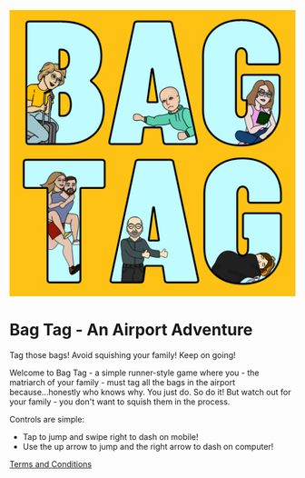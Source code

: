 ![Bag Tag Logo](/assets/art/logo.png)

# Bag Tag - An Airport Adventure

Tag those bags! Avoid squishing your family! Keep on going!

Welcome to Bag Tag - a simple runner-style game where you - the matriarch of your family - must tag all the bags in the airport because...honestly who knows why. You just do. So do it! But watch out for your family - you don't want to squish them in the process.

Controls are simple:
- Tap to jump and swipe right to dash on mobile!
- Use the up arrow to jump and the right arrow to dash on computer!

[Terms and Conditions](TERMS_AND_CONDITIONS.md)

